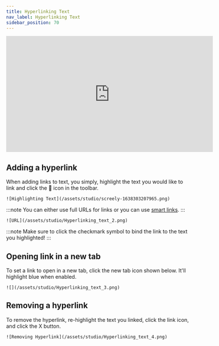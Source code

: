 ```yaml
---
title: Hyperlinking Text
nav_label: Hyperlinking Text
sidebar_position: 70
---
```


<iframe width="560" height="315" src="https://www.youtube.com/embed/U3LiOrr2DoQ" title="Hyperlinking Text" frameborder="0" allow="accelerometer; autoplay; clipboard-write; encrypted-media; gyroscope; picture-in-picture; web-share" referrerpolicy="strict-origin-when-cross-origin" allowfullscreen></iframe>

## Adding a hyperlink

When adding links to text, you simply, highlight the text you would like to link and click the 🔗 icon in the toolbar.

    ![Highlighting Text](/assets/studio/screely-1638303207965.png)

:::note
You can either use full URLs for links or you can
use [smart links](/docs/studio/content/Basic-Page-Editing/Smart-Links).
:::

    ![URL](/assets/studio/Hyperlinking_text_2.png)

:::note
Make sure to click the checkmark symbol to bind the link to the text you highlighted!
:::

## Opening link in a new tab

To set a link to open in a new tab, click the new tab icon shown below. It'll highlight blue when enabled.

    ![](/assets/studio/Hyperlinking_text_3.png)

## Removing a hyperlink

To remove the hyperlink, re-highlight the text you linked, click the link icon, and click the X button.

    ![Removing Hyperlink](/assets/studio/Hyperlinking_text_4.png)

